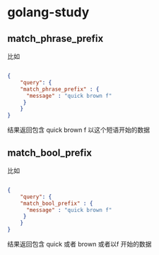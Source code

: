 # golang-study


## match_phrase_prefix
比如
```json

{
    "query": {
    "match_phrase_prefix" : {
      "message" : "quick brown f"
     }
    }
}
```

结果返回包含 quick brown f 以这个短语开始的数据

## match_bool_prefix
比如
```json

{
    "query": {
    "match_bool_prefix" : {
      "message" : "quick brown f"
     }
    }
}
```

结果返回包含 quick 或者 brown 或者以f 开始的数据


